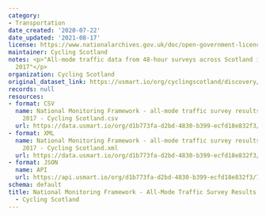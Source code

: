 ```yaml
---
category:
- Transportation
date_created: '2020-07-22'
date_updated: '2021-08-17'
license: https://www.nationalarchives.gov.uk/doc/open-government-licence/version/3/
maintainer: Cycling Scotland
notes: <p>"All-mode traffic data from 48-hour surveys across Scotland in September
  2017"</p>
organization: Cycling Scotland
original_dataset_link: https://usmart.io/org/cyclingscotland/discovery/discovery-view-detail/24ad961e-09b2-40ef-a253-abe960a53f3f
records: null
resources:
- format: CSV
  name: National Monitoring Framework - all-mode traffic survey results September
    2017 - Cycling Scotland.csv
  url: https://data.usmart.io/org/d1b773fa-d2bd-4830-b399-ecfd18e832f3/resource?resourceGUID=c4216d59-641e-49b0-bc85-77e36170cb0b
- format: XML
  name: National Monitoring Framework - all-mode traffic survey results September
    2017 - Cycling Scotland.xml
  url: https://data.usmart.io/org/d1b773fa-d2bd-4830-b399-ecfd18e832f3/resource?resourceGUID=328209bc-8cde-4386-8fb0-6cb89aeab422
- format: JSON
  name: API
  url: https://api.usmart.io/org/d1b773fa-d2bd-4830-b399-ecfd18e832f3/781a5c74-6170-4f5c-9d53-23cc213685bf/1/urql
schema: default
title: National Monitoring Framework - All-Mode Traffic Survey Results September 2017
  - Cycling Scotland
---
```

